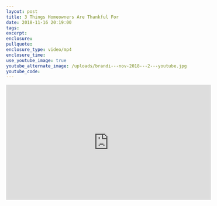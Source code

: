 ```yaml
---
layout: post
title: 3 Things Homeowners Are Thankful For
date: 2018-11-16 20:19:00
tags:
excerpt:
enclosure:
pullquote:
enclosure_type: video/mp4
enclosure_time:
use_youtube_image: true
youtube_alternate_image: /uploads/brandi---nov-2018---2---youtube.jpg
youtube_code:
---
```


<iframe sandbox="allow-scripts" src="https://www.simplifyingthemarket.com/en/videos/embed/360843-5a01dae6d4383ad4df8857368ad6a851/5bef1621" frameborder="0" allowfullscreen="" width="560" height="315"></iframe>

&nbsp;